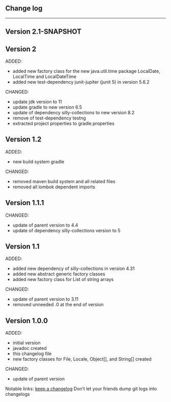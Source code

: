 ## Change log
----------------------

Version 2.1-SNAPSHOT
-------------

Version 2
-------------

ADDED: 

- added new factory class for the new java.util.time package LocalDate, LocalTime and LocalDateTime
- added new test-dependency junit-jupiter (junit 5) in version 5.6.2

CHANGED:

- update jdk version to 11
- update gradle to new version 6.5
- update of dependency silly-collections to new version 8.2
- remove of test-dependency testng 
- extracted project properties to gradle.properties

Version 1.2
-------------

ADDED:
 
- new build system gradle

CHANGED:

- removed maven build system and all related files
- removed all lombok dependent imports


Version 1.1.1
-------------

CHANGED:

- update of parent version to 4.4
- update of dependency silly-collections version to 5


Version 1.1
-------------

ADDED: 

- added new dependency of silly-collections in version 4.31
- added new abstract generic factory classes
- added new factory class for List of string arrays

CHANGED:

- update of parent version to 3.11
- removed unneeded .0 at the end of version

Version 1.0.0
-------------

ADDED: 

- initial version
- javadoc created
- this changelog file
- new factory classes for File, Locale, Object[], and String[] created

CHANGED:

- update of parent version


Notable links:
[keep a changelog](http://keepachangelog.com/en/1.0.0/) Don’t let your friends dump git logs into changelogs

